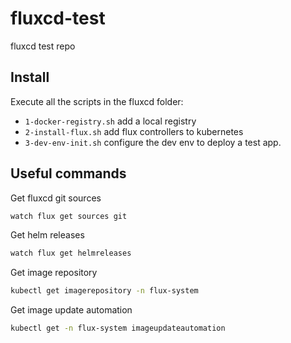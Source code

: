 # fluxcd-test

fluxcd test repo

## Install

Execute all the scripts in the fluxcd folder:

- `1-docker-registry.sh` add a local registry
- `2-install-flux.sh` add flux controllers to kubernetes
- `3-dev-env-init.sh` configure the dev env to deploy a test app.

## Useful commands

Get fluxcd git sources

```sh
watch flux get sources git
```

Get helm releases

```sh
watch flux get helmreleases
```

Get image repository

```sh
kubectl get imagerepository -n flux-system
```

Get image update automation

```sh
kubectl get -n flux-system imageupdateautomation
```
